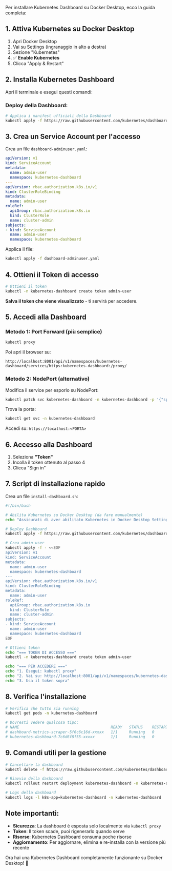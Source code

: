 Per installare Kubernetes Dashboard su Docker Desktop, ecco la guida completa:

## 1. Attiva Kubernetes su Docker Desktop

1. Apri Docker Desktop
2. Vai su Settings (ingranaggio in alto a destra)
3. Sezione "Kubernetes"
4. ✅ **Enable Kubernetes**
5. Clicca "Apply & Restart"

## 2. Installa Kubernetes Dashboard

Apri il terminale e esegui questi comandi:

### **Deploy della Dashboard:**
```bash
# Applica i manifest ufficiali della Dashboard
kubectl apply -f https://raw.githubusercontent.com/kubernetes/dashboard/v2.7.0/aio/deploy/recommended.yaml
```

## 3. Crea un Service Account per l'accesso

Crea un file `dashboard-adminuser.yaml`:

```yaml
apiVersion: v1
kind: ServiceAccount
metadata:
  name: admin-user
  namespace: kubernetes-dashboard
---
apiVersion: rbac.authorization.k8s.io/v1
kind: ClusterRoleBinding
metadata:
  name: admin-user
roleRef:
  apiGroup: rbac.authorization.k8s.io
  kind: ClusterRole
  name: cluster-admin
subjects:
- kind: ServiceAccount
  name: admin-user
  namespace: kubernetes-dashboard
```

Applica il file:
```bash
kubectl apply -f dashboard-adminuser.yaml
```

## 4. Ottieni il Token di accesso

```bash
# Ottieni il token
kubectl -n kubernetes-dashboard create token admin-user
```

**Salva il token che viene visualizzato** - ti servirà per accedere.

## 5. Accedi alla Dashboard

### **Metodo 1: Port Forward (più semplice)**
```bash
kubectl proxy
```

Poi apri il browser su:
```
http://localhost:8001/api/v1/namespaces/kubernetes-dashboard/services/https:kubernetes-dashboard:/proxy/
```

### **Metodo 2: NodePort (alternativo)**
Modifica il service per esporlo su NodePort:

```bash
kubectl patch svc kubernetes-dashboard -n kubernetes-dashboard -p '{"spec": {"type": "NodePort"}}'
```

Trova la porta:
```bash
kubectl get svc -n kubernetes-dashboard
```

Accedi su: `https://localhost:<PORTA>`

## 6. Accesso alla Dashboard

1. Seleziona **"Token"**
2. Incolla il token ottenuto al passo 4
3. Clicca "Sign in"

## 7. Script di installazione rapido

Crea un file `install-dashboard.sh`:

```bash
#!/bin/bash

# Abilita Kubernetes su Docker Desktop (da fare manualmente)
echo "Assicurati di aver abilitato Kubernetes in Docker Desktop Settings"

# Deploy Dashboard
kubectl apply -f https://raw.githubusercontent.com/kubernetes/dashboard/v2.7.0/aio/deploy/recommended.yaml

# Crea admin user
kubectl apply -f - <<EOF
apiVersion: v1
kind: ServiceAccount
metadata:
  name: admin-user
  namespace: kubernetes-dashboard
---
apiVersion: rbac.authorization.k8s.io/v1
kind: ClusterRoleBinding
metadata:
  name: admin-user
roleRef:
  apiGroup: rbac.authorization.k8s.io
  kind: ClusterRole
  name: cluster-admin
subjects:
- kind: ServiceAccount
  name: admin-user
  namespace: kubernetes-dashboard
EOF

# Ottieni token
echo "=== TOKEN DI ACCESSO ==="
kubectl -n kubernetes-dashboard create token admin-user

echo "=== PER ACCEDERE ==="
echo "1. Esegui: kubectl proxy"
echo "2. Vai su: http://localhost:8001/api/v1/namespaces/kubernetes-dashboard/services/https:kubernetes-dashboard:/proxy/"
echo "3. Usa il token sopra"
```

## 8. Verifica l'installazione

```bash
# Verifica che tutto sia running
kubectl get pods -n kubernetes-dashboard

# Dovresti vedere qualcosa tipo:
# NAME                                        READY   STATUS    RESTARTS   AGE
# dashboard-metrics-scraper-5f6c6c16d-xxxxx   1/1     Running   0          1m
# kubernetes-dashboard-7c6d6f8f55-xxxxx       1/1     Running   0          1m
```

## 9. Comandi utili per la gestione

```bash
# Cancellare la dashboard
kubectl delete -f https://raw.githubusercontent.com/kubernetes/dashboard/v2.7.0/aio/deploy/recommended.yaml

# Riavvio della dashboard
kubectl rollout restart deployment kubernetes-dashboard -n kubernetes-dashboard

# Logs della dashboard
kubectl logs -l k8s-app=kubernetes-dashboard -n kubernetes-dashboard
```

## Note importanti:

- **Sicurezza**: La dashboard è esposta solo localmente via `kubectl proxy`
- **Token**: Il token scade, puoi rigenerarlo quando serve
- **Risorse**: Kubernetes Dashboard consuma poche risorse
- **Aggiornamento**: Per aggiornare, elimina e re-installa con la versione più recente

Ora hai una Kubernetes Dashboard completamente funzionante su Docker Desktop! 🎉